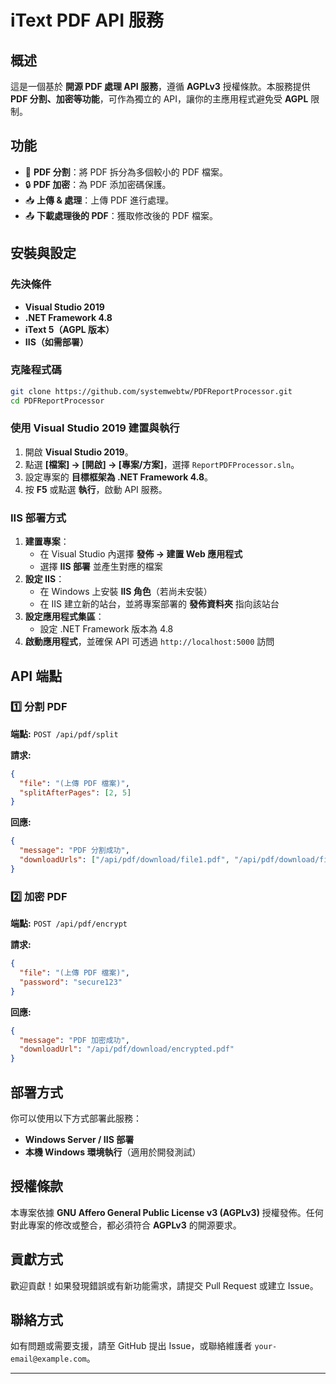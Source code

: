 # iText PDF API 服務

## 概述

這是一個基於 **開源 PDF 處理 API 服務**，遵循 **AGPLv3** 授權條款。本服務提供 **PDF 分割、加密等功能**，可作為獨立的 API，讓你的主應用程式避免受 **AGPL** 限制。

## 功能

- 📄 **PDF 分割**：將 PDF 拆分為多個較小的 PDF 檔案。
- 🔒 **PDF 加密**：為 PDF 添加密碼保護。
- 📥 **上傳 & 處理**：上傳 PDF 進行處理。
- 📤 **下載處理後的 PDF**：獲取修改後的 PDF 檔案。

## 安裝與設定

### 先決條件

- **Visual Studio 2019**
- **.NET Framework 4.8**
- **iText 5（AGPL 版本）**
- **IIS（如需部署）**

### 克隆程式碼

```bash
git clone https://github.com/systemwebtw/PDFReportProcessor.git
cd PDFReportProcessor
```

### 使用 Visual Studio 2019 建置與執行

1. 開啟 **Visual Studio 2019**。
2. 點選 **[檔案] -> [開啟] -> [專案/方案]**，選擇 `ReportPDFProcessor.sln`。
3. 設定專案的 **目標框架為 .NET Framework 4.8**。
4. 按 **F5** 或點選 **執行**，啟動 API 服務。

### IIS 部署方式

1. **建置專案**：
   - 在 Visual Studio 內選擇 **發佈 -> 建置 Web 應用程式**
   - 選擇 **IIS 部署** 並產生對應的檔案
2. **設定 IIS**：
   - 在 Windows 上安裝 **IIS 角色**（若尚未安裝）
   - 在 IIS 建立新的站台，並將專案部署的 **發佈資料夾** 指向該站台
3. **設定應用程式集區**：
   - 設定 .NET Framework 版本為 4.8
4. **啟動應用程式**，並確保 API 可透過 `http://localhost:5000` 訪問

## API 端點

### 1️⃣ 分割 PDF

**端點:** `POST /api/pdf/split`

**請求:**

```json
{
  "file": "(上傳 PDF 檔案)",
  "splitAfterPages": [2, 5]
}
```

**回應:**

```json
{
  "message": "PDF 分割成功",
  "downloadUrls": ["/api/pdf/download/file1.pdf", "/api/pdf/download/file2.pdf"]
}
```

### 2️⃣ 加密 PDF

**端點:** `POST /api/pdf/encrypt`

**請求:**

```json
{
  "file": "(上傳 PDF 檔案)",
  "password": "secure123"
}
```

**回應:**

```json
{
  "message": "PDF 加密成功",
  "downloadUrl": "/api/pdf/download/encrypted.pdf"
}
```

## 部署方式

你可以使用以下方式部署此服務：

- **Windows Server / IIS 部署**
- **本機 Windows 環境執行**（適用於開發測試）

## 授權條款

本專案依據 **GNU Affero General Public License v3 (AGPLv3)** 授權發佈。任何對此專案的修改或整合，都必須符合 **AGPLv3** 的開源要求。

## 貢獻方式

歡迎貢獻！如果發現錯誤或有新功能需求，請提交 Pull Request 或建立 Issue。

## 聯絡方式

如有問題或需要支援，請至 GitHub 提出 Issue，或聯絡維護者 `your-email@example.com`。

---
